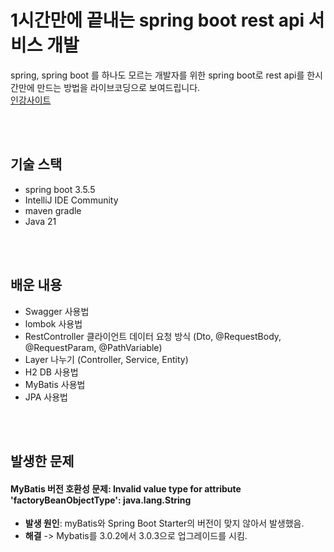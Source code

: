 # 1시간만에 끝내는 spring boot rest api 서비스 개발
spring, spring boot 를 하나도 모르는 개발자를 위한 spring boot로 rest api를 한시간만에 만드는 방법을 라이브코딩으로 보여드립니다. <br>
<a href="https://www.inflearn.com/course/1%EC%8B%9C%EA%B0%84%EB%A7%8C%EC%97%90-%EB%81%9D%EB%82%B4%EB%8A%94-springboot-restapi/dashboard">
  인강사이트
</a>

<br>
<br>

## 기술 스택
- spring boot 3.5.5
- IntelliJ IDE Community
- maven gradle
- Java 21

<br>
<br>

## 배운 내용
- Swagger 사용법
- lombok 사용법
- RestController 클라이언트 데이터 요청 방식 (Dto, @RequestBody, @RequestParam, @PathVariable)
- Layer 나누기 (Controller, Service, Entity)
- H2 DB 사용법
- MyBatis 사용법
- JPA 사용법

<br>
<br>

## 발생한 문제
#### MyBatis 버전 호환성 문제: Invalid value type for attribute 'factoryBeanObjectType': java.lang.String <br>
  - **발생 원인**: myBatis와 Spring Boot Starter의 버전이 맞지 않아서 발생했음. <br>
  - **해결** -> Mybatis를 3.0.2에서 3.0.3으로 업그레이드를 시킴.




